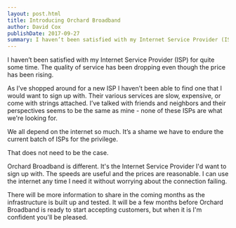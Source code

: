 ```yaml
---
layout: post.html
title: Introducing Orchard Broadband
author: David Cox
publishDate: 2017-09-27
summary: I haven’t been satisfied with my Internet Service Provider (ISP) for quite some time now. The quality of service has been dropping even though the price has been rising.
---
```


I haven’t been satisfied with my Internet Service Provider (ISP) for quite some time. The quality of service has been dropping even though the price has been rising.

As I’ve shopped around for a new ISP I haven’t been able to find one that I would want to sign up with. Their various services are slow, expensive, or come with strings attached. I’ve talked with friends and neighbors and their perspectives seems to be the same as mine - none of these ISPs are what we're looking for.

We all depend on the internet so much. It’s a shame we have to endure the current batch of ISPs for the privilege.

That does not need to be the case.

Orchard Broadband is different. It's the Internet Service Provider I'd want to sign up with. The speeds are useful and the prices are reasonable. I can use the internet any time I need it without worrying about the connection failing.

There will be more information to share in the coming months as the infrastructure is built up and tested. It will be a few months before Orchard Broadband is ready to start accepting customers, but when it is I'm confident you'll be pleased.
